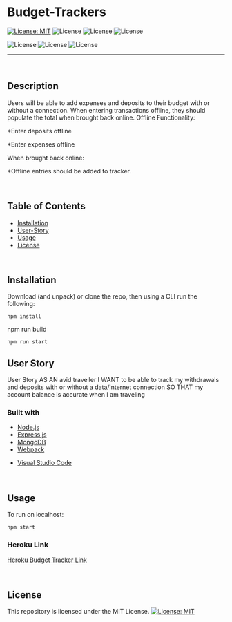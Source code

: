# Budget-Trackers

[![License: MIT](https://img.shields.io/badge/License-MIT-yellow.svg)](https://opensource.org/licenses/MIT) 
![License](https://img.shields.io/static/v1?label=Language&message=JavaScript&color=brightgreen)
![License](https://img.shields.io/static/v1?label=Language&message=CSS.js&color=orange) 
![License](https://img.shields.io/static/v1?label=Language&message=Node.js&color=green)


![License](https://img.shields.io/static/v1?label=Language&message=MongoDB&color=blueviolet)
![License](https://img.shields.io/static/v1?label=Language&message=Mongoose&color=blue)
![License](https://img.shields.io/static/v1?label=Language&message=Express.js&color=yellowgreen)

  ---
  
<p>&nbsp;<p>

## Description

Users will be able to add expenses and deposits to their budget with or without a connection. When entering transactions offline, they should populate the total when brought back online.
Offline Functionality:

*Enter deposits offline


*Enter expenses offline


When brought back online:

*Offline entries should be added to tracker.

<p>&nbsp;<p>

## Table of Contents
* [Installation](#installation)
* [User-Story](#User-Story)
* [Usage](#usage)
* [License](#license)

<p>&nbsp;<p>
  
  ## Installation
Download (and unpack) or clone the repo, then using a CLI run the following:

```
npm install

```
npm run build

```
npm run start
```



## User Story

User Story
AS AN avid traveller
I WANT to be able to track my withdrawals and deposits with or without a data/internet connection
SO THAT my account balance is accurate when I am traveling

### Built with
- [Node.js](https://nodejs.org/en/)
- [Express.js](https://expressjs.com/)
- [MongoDB](https://www.mongodb.com/)
- [Webpack](https://webpack.js.org/)
* [Visual Studio Code](code.visualstudio.com)

<p>&nbsp;<p>

## Usage

To run on localhost:

```
npm start
```

### Heroku Link
[Heroku Budget Tracker Link](https://rocky-headland-91018.herokuapp.com/)


<p>&nbsp;<p>

## License

This repository is licensed under the MIT License.
[![License: MIT](https://img.shields.io/badge/License-MIT-yellow.svg)](https://opensource.org/licenses/MIT)

<p>&nbsp;<p>
